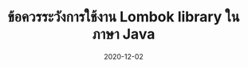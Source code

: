 ---
layout: post
title:  "ข้อควรระวังการใช้งาน Lombok library ในภาษา Java"
date:   2020-12-02
tags: [java, lombok]
---